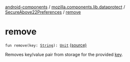 [android-components](../../index.md) / [mozilla.components.lib.dataprotect](../index.md) / [SecureAbove22Preferences](index.md) / [remove](./remove.md)

# remove

`fun remove(key: `[`String`](https://kotlinlang.org/api/latest/jvm/stdlib/kotlin/-string/index.html)`): `[`Unit`](https://kotlinlang.org/api/latest/jvm/stdlib/kotlin/-unit/index.html) [(source)](https://github.com/mozilla-mobile/android-components/blob/master/components/lib/dataprotect/src/main/java/mozilla/components/lib/dataprotect/SecureAbove22Preferences.kt#L73)

Removes key/value pair from storage for the provided [key](#).

